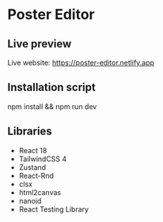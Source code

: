 # Poster Editor

## Live preview
Live website: https://poster-editor.netlify.app
<br />

## Installation script
npm install && npm run dev
<br />

## Libraries
- React 18
- TailwindCSS 4
- Zustand
- React-Rnd
- clsx
- html2canvas
- nanoid
- React Testing Library